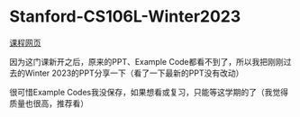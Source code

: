 # Stanford-CS106L-Winter2023
[课程网页](http://web.stanford.edu/class/cs106l/)
  
因为这门课新开之后，原来的PPT、Example Code都看不到了，所以我把刚刚过去的Winter 2023的PPT分享一下（看了一下最新的PPT没有改动）

很可惜Example Codes我没保存，如果想看或复习，只能等这学期的了（我觉得质量也很高，推荐看）

